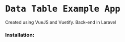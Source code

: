<h1 style="font-family: monospace;">Data Table Example App</h1>
<p>Created using VueJS and Vuetify. Back-end in Laravel</p>

### Installation:

